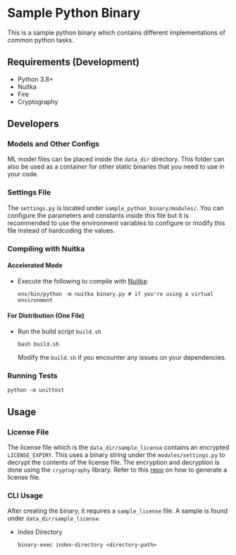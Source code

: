 # Sample Python Binary
This is a sample python binary which contains different implementations of common python tasks.

## Requirements (Development)
- Python 3.8+
- Nuitka
- Fire
- Cryptography

## Developers
### Models and Other Configs
ML model files can be placed inside the `data_dir` directory. This folder can also be used as a container for other static binaries that you need to use in your code. 
### Settings File
The `settings.py` is located under `sample_python_binary/modules/`. You can configure the parameters and constants inside this file but it is recommended to use the environment variables to configure or modify this file instead of hardcoding the values.

### Compiling with Nuitka
#### Accelerated Mode
- Execute the following to compile with [Nuitka](https://github.com/Nuitka/Nuitka):
    ```
    env/bin/python -m nuitka binary.py # if you're using a virtual environment
    ```

#### For Distribution (One File)
- Run the build script `build.sh`
    ```
    bash build.sh
    ```
    Modify the `build.sh` if you encounter any issues on your dependencies.

### Running Tests
```
python -m unittest
```

## Usage
### License File
The license file which is the `data_dir/sample_license` contains an encrypted `LICENSE_EXPIRY`. This uses a binary string under the `modules/settings.py` to decrypt the contents of the license file. The encryption and decryption is done using the `cryptography` library. Refer to this [repo](https://github.com/lkpanganiban/license-generator-toolbox) on how to generate a license file.

### CLI Usage
After creating the binary, it requires a `sample_license` file. A sample is found under `data_dir/sample_license`.
- Index Directory
    ```
    binary-exec index-directory <directory-path>
    ```